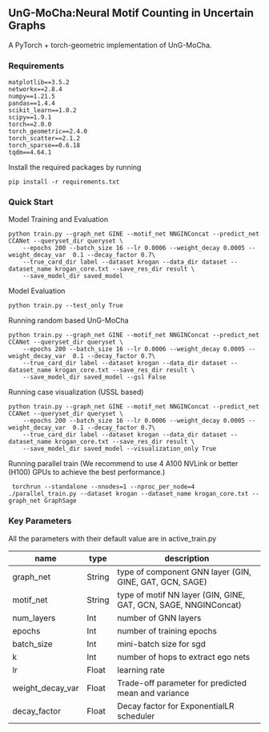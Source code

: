 UnG-MoCha:Neural Motif Counting in Uncertain Graphs
-----------------
A PyTorch + torch-geometric implementation of UnG-MoCha.
### Requirements
```
matplotlib==3.5.2
networkx==2.8.4
numpy==1.21.5
pandas==1.4.4
scikit_learn==1.0.2
scipy==1.9.1
torch==2.0.0
torch_geometric==2.4.0
torch_scatter==2.1.2
torch_sparse==0.6.18
tqdm==4.64.1
```
Install the required packages by running
```
pip install -r requirements.txt
```
### Quick Start
Model Training and Evaluation
```
python train.py --graph_net GINE --motif_net NNGINConcat --predict_net CCANet --queryset_dir queryset \
    --epochs 200 --batch_size 16 --lr 0.0006 --weight_decay 0.0005 --weight_decay_var  0.1 --decay_factor 0.7\
    --true_card_dir label --dataset krogan --data_dir dataset --dataset_name krogan_core.txt --save_res_dir result \
    --save_model_dir saved_model
```
Model Evaluation
```
python train.py --test_only True
```
Running random based UnG-MoCha
```
python train.py --graph_net GINE --motif_net NNGINConcat --predict_net CCANet --queryset_dir queryset \
    --epochs 200 --batch_size 16 --lr 0.0006 --weight_decay 0.0005 --weight_decay_var  0.1 --decay_factor 0.7\
    --true_card_dir label --dataset krogan --data_dir dataset --dataset_name krogan_core.txt --save_res_dir result \
    --save_model_dir saved_model --gsl False
```
Running case visualization (USSL based)
```
python train.py --graph_net GINE --motif_net NNGINConcat --predict_net CCANet --queryset_dir queryset \
    --epochs 200 --batch_size 16 --lr 0.0006 --weight_decay 0.0005 --weight_decay_var  0.1 --decay_factor 0.7\
    --true_card_dir label --dataset krogan --data_dir dataset --dataset_name krogan_core.txt --save_res_dir result \
    --save_model_dir saved_model --visualization_only True
```
Running parallel train (We recommend to use 4 A100 NVLink or better (H100) GPUs to achieve the best performance.)
```
 torchrun --standalone --nnodes=1 --nproc_per_node=4 ./parallel_train.py --dataset krogan --dataset_name krogan_core.txt --graph_net GraphSage

```


### Key Parameters
All the parameters with their default value are in active_train.py

| name             | type   | description                                                     | 
|------------------|--------|-----------------------------------------------------------------|
| graph_net        | String | type of component GNN layer (GIN, GINE, GAT, GCN, SAGE)         |
| motif_net        | String | type of motif NN layer (GIN, GINE, GAT, GCN, SAGE, NNGINConcat) |
| num_layers       | Int    | number of GNN layers                                            |
| epochs           | Int    | number of training epochs                                       |
| batch_size       | Int    | mini-batch size for sgd                                         |
| k                | Int    | number of hops to extract ego nets                              |
| lr               | Float  | learning rate                                                   |
| weight_decay_var | Float  | Trade-off parameter for predicted mean and variance             |
| decay_factor     | Float  | Decay factor for ExponentialLR scheduler                        |
